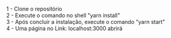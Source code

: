 1 - Clone o repositório <br>
2 - Execute o comando no shell "yarn install" <br>
3 - Após concluir a instalação, execute o comando "yarn start" <br>
4 - Uma página no Link: localhost:3000 abrirá <br>
